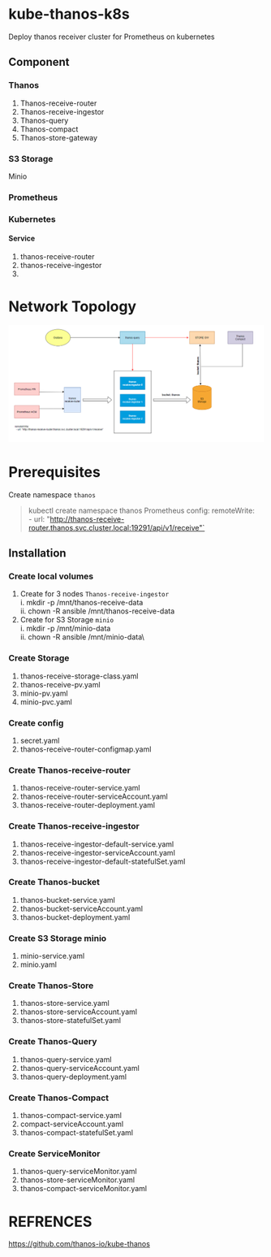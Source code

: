 # kube-thanos-k8s
Deploy thanos receiver cluster for Prometheus on kubernetes
## Component
### Thanos
1. Thanos-receive-router
2. Thanos-receive-ingestor
3. Thanos-query
4. Thanos-compact
5. Thanos-store-gateway
### S3 Storage
Minio
### Prometheus

### Kubernetes
#### Service
1. thanos-receive-router
2. thanos-receive-ingestor
3. 
# Network Topology
![Markdown](https://github.com/marco210/kube-thanos-k8s/blob/main/images/2021-11-12%2010_15_03-kube-thanos.png)
# Prerequisites
Create namespace `thanos`
> kubectl create namespace thanos
Prometheus config:
>remoteWrite: \
>  \- url: "http://thanos-receive-router.thanos.svc.cluster.local:19291/api/v1/receive"`


## Installation
### Create local volumes
1. Create for 3 nodes `Thanos-receive-ingestor` \
i. mkdir -p /mnt/thanos-receive-data\
ii. chown -R ansible /mnt/thanos-receive-data
2. Create for S3 Storage `minio`  \
i. mkdir -p /mnt/minio-data\
ii. chown -R ansible /mnt/minio-data\

### Create Storage
1. thanos-receive-storage-class.yaml
2. thanos-receive-pv.yaml
3. minio-pv.yaml
4. minio-pvc.yaml
### Create config
1. secret.yaml
2. thanos-receive-router-configmap.yaml

### Create Thanos-receive-router
1. thanos-receive-router-service.yaml
2. thanos-receive-router-serviceAccount.yaml
3. thanos-receive-router-deployment.yaml

### Create Thanos-receive-ingestor
1. thanos-receive-ingestor-default-service.yaml
2. thanos-receive-ingestor-serviceAccount.yaml
3. thanos-receive-ingestor-default-statefulSet.yaml

### Create Thanos-bucket
1. thanos-bucket-service.yaml
2. thanos-bucket-serviceAccount.yaml
3. thanos-bucket-deployment.yaml

### Create S3 Storage minio
1. minio-service.yaml
2. minio.yaml

### Create Thanos-Store
1. thanos-store-service.yaml
2. thanos-store-serviceAccount.yaml
3. thanos-store-statefulSet.yaml

### Create Thanos-Query
1. thanos-query-service.yaml
2. thanos-query-serviceAccount.yaml
3. thanos-query-deployment.yaml

### Create Thanos-Compact
1. thanos-compact-service.yaml
2. compact-serviceAccount.yaml
3. thanos-compact-statefulSet.yaml


### Create ServiceMonitor
1. thanos-query-serviceMonitor.yaml
2. thanos-store-serviceMonitor.yaml
3. thanos-compact-serviceMonitor.yaml

# REFRENCES
https://github.com/thanos-io/kube-thanos
